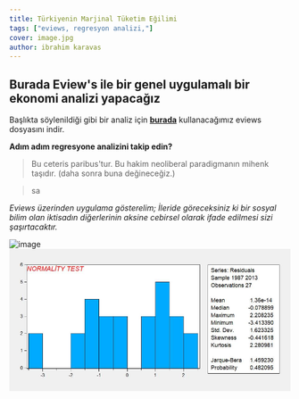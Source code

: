 ```yaml
---
title: Türkiyenin Marjinal Tüketim Eğilimi
tags: ["eviews, regresyon analizi,"]
cover: image.jpg
author: ibrahim karavas
---
```

## Burada Eview's ile bir genel uygulamalı bir ekonomi analizi yapacağız
Başlıkta söylenildiği gibi bir analiz için  [**burada**](https://iuedu-my.sharepoint.com/:f:/g/personal/ikaravas_ogr_iu_edu_tr/EknRAqmsuc1Mu3U07ztAp60Be-Mowmup14pXbTAKuagtDQ?e=RPck1U) kullanacağımız eviews dosyasını indir.


**Adım adım regresyone analizini takip edin?**

>Bu ceteris paribus'tur. Bu hakim neoliberal paradigmanın mihenk taşıdır. (daha sonra buna değineceğiz.)

>sa 


*Eviews üzerinden uygulama gösterelim; İleride göreceksiniz ki bir    sosyal bilim olan iktisadın diğerlerinin aksine cebirsel olarak ifade edilmesi sizi şaşırtacaktır.*

![image](image.jpg)
![image2](image2.jpg)

